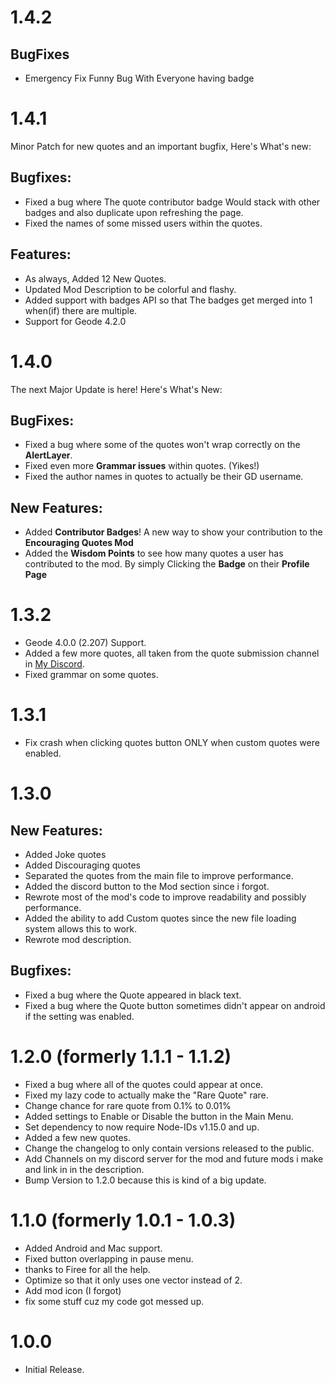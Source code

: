 # 1.4.2
## BugFixes
- Emergency Fix Funny Bug With Everyone having badge

# 1.4.1
Minor Patch for new quotes and an important bugfix, Here's What's new:

## Bugfixes:
- Fixed a bug where The quote contributor badge Would stack with other badges and also duplicate upon refreshing the page.
- Fixed the names of some missed users within the quotes.

## Features:
- As always, Added 12 New Quotes.
- Updated Mod Description to be colorful and flashy.
- Added support with badges API so that The badges get merged into 1 when(if) there are multiple.
- Support for Geode 4.2.0

# 1.4.0
The next Major Update is here! Here's What's New:

## BugFixes:
- Fixed a bug where some of the quotes won't wrap correctly on the **AlertLayer**.
- Fixed even more **Grammar issues** within quotes. (Yikes!)
- Fixed the author names in quotes to actually be their GD username.

## New Features:
- Added **Contributor Badges**! A new way to show your contribution to the **Encouraging Quotes Mod**
- Added the **Wisdom Points** to see how many quotes a user has contributed to the mod. By simply Clicking the **Badge** on their **Profile Page**

# 1.3.2
- Geode 4.0.0 (2.207) Support.
- Added a few more quotes, all taken from the quote submission channel in [My Discord](https://discord.gg/wThzkVxKuF).
- Fixed grammar on some quotes.

# 1.3.1
- Fix crash when clicking quotes button ONLY when custom quotes were enabled.

# 1.3.0
## New Features:
- Added Joke quotes
- Added Discouraging quotes
- Separated the quotes from the main file to improve performance.
- Added the discord button to the Mod section since i forgot.
- Rewrote most of the mod's code to improve readability and possibly performance.
- Added the ability to add Custom quotes since the new file loading system allows this to work.
- Rewrote mod description.

## Bugfixes:
- Fixed a bug where the Quote appeared in black text.
- Fixed a bug where the Quote button sometimes didn't appear on android if the setting was enabled.

# 1.2.0 (formerly 1.1.1 - 1.1.2)
- Fixed a bug where all of the quotes could appear at once.
- Fixed my lazy code to actually make the "Rare Quote" rare.
- Change chance for rare quote from 0.1% to 0.01%
- Added settings to Enable or Disable the button in the Main Menu.
- Set dependency to now require Node-IDs v1.15.0 and up.
- Added a few new quotes.
- Change the changelog to only contain versions released to the public.
- Add Channels on my discord server for the mod and future mods i make and link in in the description.
- Bump Version to 1.2.0 because this is kind of a big update.

# 1.1.0 (formerly 1.0.1 - 1.0.3)
- Added Android and Mac support.
- Fixed button overlapping in pause menu.
- thanks to Firee for all the help.
- Optimize so that it only uses one vector instead of 2.
- Add mod icon (I forgot)
- fix some stuff cuz my code got messed up.

# 1.0.0
- Initial Release.